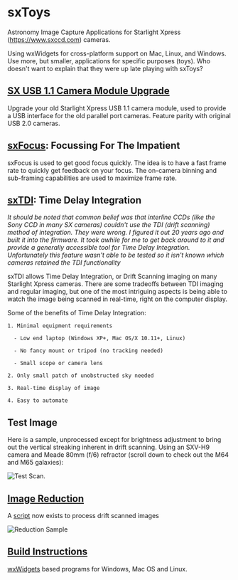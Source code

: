 # sxToys
Astronomy Image Capture Applications for Starlight Xpress (https://www.sxccd.com) cameras.

Using wxWidgets for cross-platform support on Mac, Linux, and Windows. Use more, but smaller, applications for specific purposes (toys). Who doesn't want to explain that they were up late playing with sxToys?

## [SX USB 1.1 Camera Module Upgrade](https://github.com/dschmenk/sxToys/tree/master/Windows%20Drivers)

Upgrade your old Starlight Xpress USB 1.1 camera module, used to provide a USB interface for the old parallel port cameras. Feature parity with original USB 2.0 cameras.

## [sxFocus](https://github.com/dschmenk/sxToys/tree/master/wx/sxfocus): Focussing For The Impatient

sxFocus is used to get good focus quickly. The idea is to have a fast frame rate to quickly get feedback on your focus. The on-camera binning and sub-framing capabilities are used to maximize frame rate.

## [sxTDI](https://github.com/dschmenk/sxToys/tree/master/wx/sxtdi): Time Delay Integration

_It should be noted that common belief was that interline CCDs  (like the Sony CCD in many SX cameras) couldn't use the TDI (drift scanning) method of integration. They were wrong. I figured it out 20 years ago and built it into the firmware. It took awhile for me to get back around to it and provide a generally accessible tool for Time Delay Integration. Unfortunately this feature wasn't able to be tested so it isn't known which cameras retained the TDI functionality_

sxTDI allows Time Delay Integration, or Drift Scanning imaging on many Starlight Xpress cameras. There are some tradeoffs between TDI imaging and regular imaging, but one of the most intriguing aspects is being able to watch the image being scanned in real-time, right on the computer display.

Some of the benefits of Time Delay Integration:

    1. Minimal equipment requirements

      - Low end laptop (Windows XP+, Mac OS/X 10.11+, Linux)

      - No fancy mount or tripod (no tracking needed)

      - Small scope or camera lens

    2. Only small patch of unobstructed sky needed

    3. Real-time display of image

    4. Easy to automate

## Test Image

Here is a sample, unprocessed except for brightness adjustment to bring out the vertical streaking inherent in drift scanning. Using an SXV-H9 camera and Meade 80mm (f/6) refractor (scroll down to check out the M64 and M65 galaxies):

![Test Scan](https://github.com/dschmenk/sxToys/blob/master/images/macscan.jpg).

## [Image Reduction](https://github.com/dschmenk/sxToys/tree/master/images)

A [script](https://github.com/dschmenk/sxToys/blob/master/images/reduce_scan.py) now exists to process drift scanned images

![Reduction Sample](https://github.com/dschmenk/sxToys/blob/master/images/reduce-sample1.png)

## [Build Instructions](https://github.com/dschmenk/sxToys/tree/master/wx)

[wxWidgets](https://www.wxwidgets.org) based programs for Windows, Mac OS and Linux.
